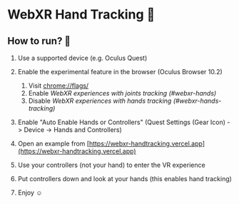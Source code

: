 # WebXR Hand Tracking 👐

How to run? 🔧
--------------

1.  Use a supported device (e.g. Oculus Quest)
2.  Enable the experimental feature in the browser (Oculus Browser 10.2)

    1.  Visit [chrome://flags/](chrome://flags/)
    2.  Enable _WebXR experiences with joints tracking (#webxr-hands)_
    3.  Disable _WebXR experiences with hands tracking (#webxr-hands-tracking)_

4.  Enable "Auto Enable Hands or Controllers" (Quest Settings (Gear Icon) -> Device -> Hands and Controllers)
5.  Open an example from [https://webxr-handtracking.vercel.app](https://webxr-handtracking.vercel.app)
6.  Use your controllers (not your hand) to enter the VR experience
7.  Put controllers down and look at your hands (this enables hand tracking)
8.  Enjoy ☺️
